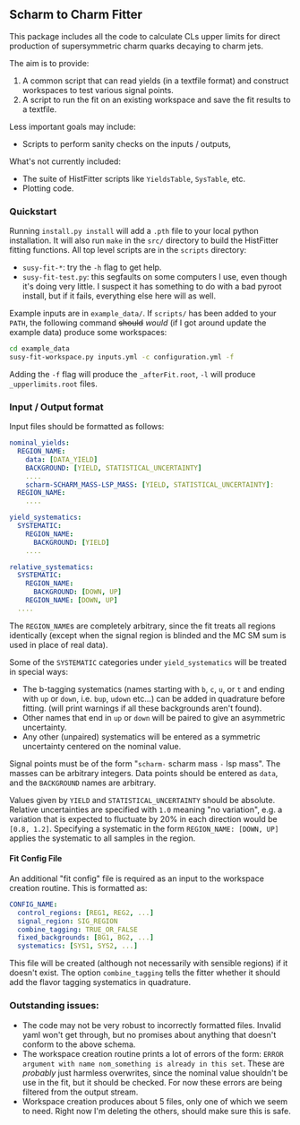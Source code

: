 ## Scharm to Charm Fitter

This package includes all the code to calculate CLs upper limits for
direct production of supersymmetric charm quarks decaying to charm jets.

The aim is to provide:

 1. A common script that can read yields (in a textfile format) and
    construct workspaces to test various signal points.
 2. A script to run the fit on an existing workspace and save the fit
    results to a textfile.

Less important goals may include:

 - Scripts to perform sanity checks on the inputs / outputs,

What's not currently included:

 - The suite of HistFitter scripts like `YieldsTable`, `SysTable`, etc.
 - Plotting code.

### Quickstart

Running `install.py install` will add a `.pth` file to your local
python installation. It will also run `make` in the `src/` directory to
build the HistFitter fitting functions. All top level scripts are in
the `scripts` directory:

 - `susy-fit-*`: try the `-h` flag to get help.
 - `susy-fit-test.py`: this segfaults on some computers I use, even
   though it's doing very little. I suspect it has something to do
   with a bad pyroot install, but if it fails, everything else here
   will as well.

Example inputs are in `example_data/`. If `scripts/` has been
added to your `PATH`, the following command ~~should~~ *would*
(if I got around update the example data) produce some
workspaces:

```bash
cd example_data
susy-fit-workspace.py inputs.yml -c configuration.yml -f
```

Adding the `-f` flag will produce the `_afterFit.root`, `-l` will
produce `_upperlimits.root` files.

### Input / Output format

Input files should be formatted as follows:

```yaml
nominal_yields:
  REGION_NAME:
    data: [DATA_YIELD]
    BACKGROUND: [YIELD, STATISTICAL_UNCERTAINTY]
    ....
    scharm-SCHARM_MASS-LSP_MASS: [YIELD, STATISTICAL_UNCERTAINTY]:
  REGION_NAME:
    ....

yield_systematics:
  SYSTEMATIC:
    REGION_NAME:
      BACKGROUND: [YIELD]
    ....

relative_systematics:
  SYSTEMATIC:
    REGION_NAME:
      BACKGROUND: [DOWN, UP]
    REGION_NAME: [DOWN, UP]
  ....

```

The `REGION_NAME`s are completely arbitrary, since the fit treats all regions
identically (except when the signal region is blinded and the MC SM sum is used in place of real data).

Some of the `SYSTEMATIC` categories under `yield_systematics` will be
treated in special ways:
 - The b-tagging systematics (names starting with `b`, `c`, `u`, or
   `t` and ending with `up` or `down`, i.e. `bup`, `udown` etc...)
   can be added in quadrature before fitting. (will print warnings
   if all these backgrounds aren't found).
 - Other names that end in `up` or `down` will be paired to give an
   asymmetric uncertainty.
 - Any other (unpaired) systematics will be entered as a symmetric uncertainty
   centered on the nominal value.

Signal points must be of the form "`scharm-` scharm mass `-` lsp
mass".  The masses can be arbitrary integers. Data points should be
entered as `data`, and the `BACKGROUND` names are arbitrary.

Values given by `YIELD` and `STATISTICAL_UNCERTAINTY` should be
absolute. Relative uncertainties are specified with `1.0` meaning "no
variation", e.g. a variation that is expected to fluctuate by 20% in
each direction would be `[0.8, 1.2]`. Specifying a systematic in the
form `REGION_NAME: [DOWN, UP]` applies the systematic to all samples
in the region.

#### Fit Config File

An additional "fit config" file is required as an input to the workspace
creation routine. This is formatted as:

```yaml
CONFIG_NAME:
  control_regions: [REG1, REG2, ...]
  signal_region: SIG_REGION
  combine_tagging: TRUE_OR_FALSE
  fixed_backgrounds: [BG1, BG2, ...]
  systematics: [SYS1, SYS2, ...]
```

This file will be created (although not necessarily with sensible
regions) if it doesn't exist. The option `combine_tagging` tells the
fitter whether it should add the flavor tagging systematics in
quadrature.

### Outstanding issues:

 - The code may not be very robust to incorrectly formatted
   files. Invalid yaml won't get through, but no promises about
   anything that doesn't conform to the above schema.
 - The workspace creation routine prints a lot of errors of the form:
   `ERROR argument with name nom_something is already in this
   set`. These are _probably_ just harmless overwrites, since the
   nominal value shouldn't be use in the fit, but it should be
   checked. For now these errors are being filtered from the output
   stream.
 - Workspace creation produces about 5 files, only one of which we
   seem to need. Right now I'm deleting the others, should make sure
   this is safe.
